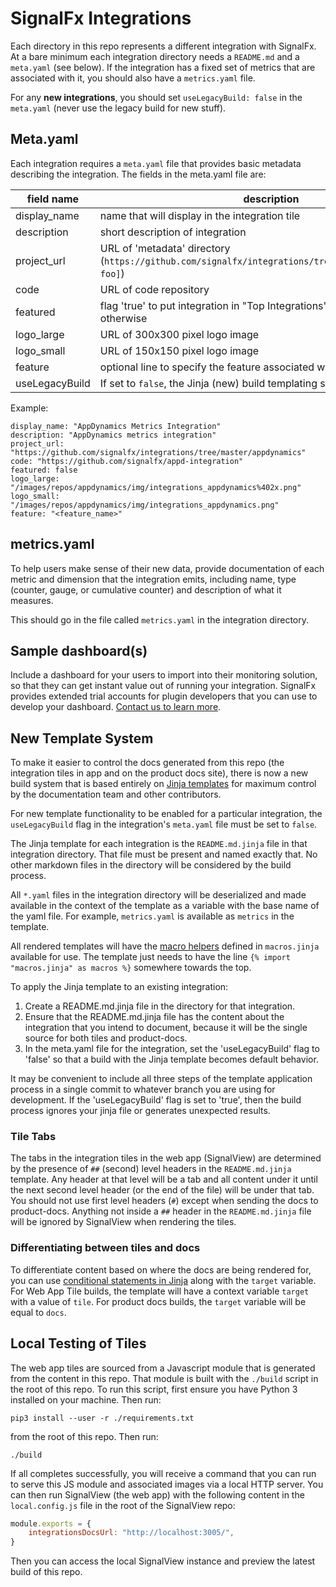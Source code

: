 # SignalFx Integrations

Each directory in this repo represents a different integration with SignalFx.
At a bare minimum each integration directory needs a `README.md` and a
`meta.yaml` (see below).  If the integration has a fixed set of metrics that
are associated with it, you should also have a `metrics.yaml` file.

For any **new integrations**, you should set `useLegacyBuild: false` in the
`meta.yaml` (never use the legacy build for new stuff).

## Meta.yaml

Each integration requires a `meta.yaml` file that provides basic metadata
describing the integration.  The fields in the meta.yaml file are:

| field name | description |
|------------|-------------|
| display\_name | name that will display in the integration tile|
| description | short description of integration |
| project\_url | URL of 'metadata' directory (`https://github.com/signalfx/integrations/tree/master/[integration-foo]`)|
| code | URL of code repository |
| featured | flag 'true' to put integration in "Top Integrations" section but 'false' otherwise |
| logo\_large | URL of 300x300 pixel logo image |
| logo\_small | URL of 150x150 pixel logo image |
| feature | optional line to specify the feature associated with the integration |
| useLegacyBuild | If set to `false`, the Jinja (new) build templating system will be used |


Example:

```
display_name: "AppDynamics Metrics Integration"
description: "AppDynamics metrics integration"
project_url: "https://github.com/signalfx/integrations/tree/master/appdynamics"
code: "https://github.com/signalfx/appd-integration"
featured: false
logo_large: "/images/repos/appdynamics/img/integrations_appdynamics%402x.png"
logo_small: "/images/repos/appdynamics/img/integrations_appdynamics.png"
feature: "<feature_name>"
```

## metrics.yaml

To help users make sense of their new data, provide documentation of each
metric and dimension that the integration emits, including name, type (counter,
gauge, or cumulative counter) and description of what it measures.

This should go in the file called `metrics.yaml` in the integration directory.

## Sample dashboard(s)

Include a dashboard for your users to import into their monitoring solution, so that they can get instant value out of running your integration. SignalFx provides extended trial accounts for plugin developers that you can use to develop your dashboard. <a target="_blank" href="mailto:community@signalfx.com">Contact us to learn more</a>.

## New Template System

To make it easier to control the docs generated from this repo (the integration
tiles in app and on the product docs site), there is now a new build system
that is based entirely on [Jinja templates](https://jinja.palletsprojects.com/en/2.11.x/templates/)
for maximum control by the documentation team and other contributors.

For new template functionality to be enabled for a particular integration, the `useLegacyBuild` flag
in the integration's `meta.yaml` file must be set to `false`.

The Jinja template for each integration is the `README.md.jinja` file in that
integration directory.  That file must be present and named exactly that.  No
other markdown files in the directory will be considered by the build process.

All `*.yaml` files in the integration directory will be deserialized and made
available in the context of the template as a variable with the base name of
the yaml file.  For example, `metrics.yaml` is available as `metrics` in the
template.

All rendered templates will have the [macro
helpers](https://jinja.palletsprojects.com/en/2.11.x/templates/#macros) defined
in `macros.jinja` available for use.  The template just needs to have the line 
`{% import "macros.jinja" as macros %}` somewhere towards the top.

To apply the Jinja template to an existing integration:
1. Create a README.md.jinja file in the directory for that integration.
2. Ensure that the README.md.jinja file has the content about the integration that you intend to document, because it will be 
the single source for both tiles and product-docs.
3. In the meta.yaml file for the integration, set the 'useLegacyBuild' flag to 'false' so that a build with the Jinja template
becomes default behavior.

It may be convenient to include all three steps of the template application process in a single commit to whatever branch you
are using for development. If the 'useLegacyBuild' flag is set to 'true', then the build process ignores your jinja file or generates
unexpected results.

### Tile Tabs
The tabs in the integration tiles in the web app (SignalView) are determined by
the presence of `##` (second) level headers in the `README.md.jinja` template.
Any header at that level will be a tab and all content under it until the next
second level header (or the end of the file) will be under that tab.  You
should not use first level headers (`#`) except when sending the docs to
product-docs.  Anything not inside a `##` header in the `README.md.jinja` file
will be ignored by SignalView when rendering the tiles.

### Differentiating between tiles and docs
To differentiate content based on where the docs are being rendered for, you
can use [conditional statements in
Jinja](https://jinja.palletsprojects.com/en/2.11.x/templates/#if) along with
the `target` variable. For Web App Tile builds, the template will have a
context variable `target` with a value of `tile`. For product docs builds, the
`target` variable will be equal to `docs`.


## Local Testing of Tiles

The web app tiles are sourced from a Javascript module that is generated from
the content in this repo.  That module is built with the `./build` script in
the root of this repo.  To run this script, first ensure you have Python 3
installed on your machine.  Then run:

`pip3 install --user -r ./requirements.txt`

from the root of this repo. Then run:

`./build`

If all completes successfully, you will receive a command that you can run to
serve this JS module and associated images via a local HTTP server.  You can
then run SignalView (the web app) with the following content in the
`local.config.js` file in the root of the SignalView repo:

```js
module.exports = {
    integrationsDocsUrl: "http://localhost:3005/",
}
```

Then you can access the local SignalView instance and preview the latest build
of this repo.
